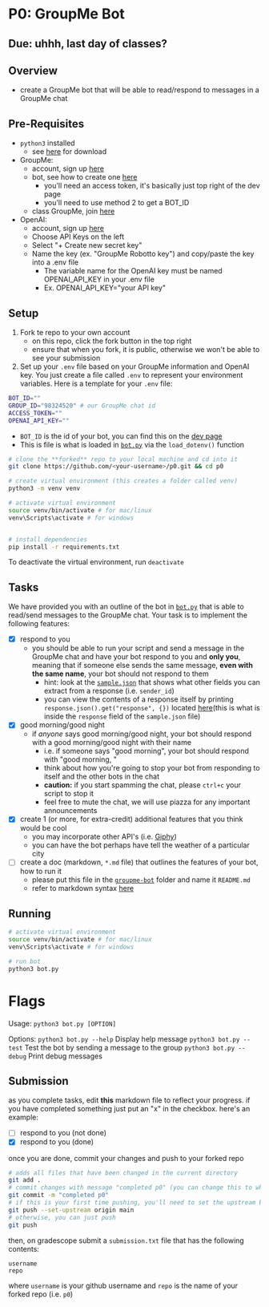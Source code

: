 # P0: GroupMe Bot

## Due: uhhh, last day of classes?

## Overview

- create a GroupMe bot that will be able to read/respond to messages in a GroupMe chat

## Pre-Requisites

- `python3` installed
  - see [here](https://www.python.org/downloads/) for download
- GroupMe:
  - account, sign up [here](https://groupme.com/en-US/register)
  - bot, see how to create one [here](https://dev.groupme.com/tutorials/bots)
    - you'll need an access token, it's basically just top right of the dev page
    - you'll need to use method 2 to get a BOT_ID
  - class GroupMe, join [here](https://groupme.com/join_group/98324520/GpX1Owv6)
- OpenAI:
  - account, sign up [here](https://auth0.openai.com/u/login/identifier?state=hKFo2SBKY1BEMjJkMUtRWTJudWpoX0VFRFJ5UDJEV0N1SFlONqFur3VuaXZlcnNhbC1sb2dpbqN0aWTZIDhpQXZXcl93czJFdWswOVF2TlhNQ2VQaUVCXy1QR2xKo2NpZNkgRFJpdnNubTJNdTQyVDNLT3BxZHR3QjNOWXZpSFl6d0Q)
  - Choose API Keys on the left
  - Select "+ Create new secret key"
  - Name the key (ex. "GroupMe Robotto key") and copy/paste the key into a .env file
    - The variable name for the OpenAI key must be named OPENAI_API_KEY in your .env file
    - Ex. OPENAI_API_KEY="your API key"

## Setup

1. Fork te repo to your own account
   - on this repo, click the fork button in the top right
   - ensure that when you fork, it is public, otherwise we won't be able to see your submission
2. Set up your `.env` file based on your GroupMe information and OpenAI key. You just create a file called `.env` to represent your environment variables. Here is a template for your `.env` file:

```bash
BOT_ID=""
GROUP_ID="98324520" # our GroupMe chat id
ACCESS_TOKEN=""
OPENAI_API_KEY=""
```

- `BOT_ID` is the id of your bot, you can find this on the [dev page](https://dev.groupme.com/bots)
- This is file is what is loaded in [`bot.py`](./groupme-bot/bot.py#L7) via the `load_dotenv()` function

```bash
# clone the **forked** repo to your local machine and cd into it
git clone https://github.com/<your-username>/p0.git && cd p0

# create virtual environment (this creates a folder called venv)
python3 -m venv venv

# activate virtual environment
source venv/bin/activate # for mac/linux
venv\Scripts\activate # for windows


# install dependencies
pip install -r requirements.txt
```

To deactivate the virtual environment, run `deactivate`

## Tasks

We have provided you with an outline of the bot in [`bot.py`](./groupme-bot/bot.py) that is able to read/send messages to the GroupMe chat. Your task is to implement the following features:

- [x] respond to you
  - you should be able to run your script and send a message in the GroupMe chat and have your bot respond to you and **only you**, meaning that if someone else sends the same message, **even with the same name**, your bot should not respond to them
    - hint: look at the [`sample.json`](./groupme-bot/sample.json) that shows what other fields you can extract from a response (i.e. `sender_id`)
    - you can view the contents of a response itself by printing `response.json().get("response", {})` located [here](./groupme-bot/bot.py#L31)(this is what is inside the `response` field of the `sample.json` file)
- [x] good morning/good night
  - if _anyone_ says good morning/good night, your bot should respond with a good morning/good night with their name
    - i.e. if someone says "good morning", your bot should respond with "good morning, <name>"
    - think about how you're going to stop your bot from responding to itself and the other bots in the chat
    - **caution:** if you start spamming the chat, please `ctrl+c` your script to stop it
    - feel free to mute the chat, we will use piazza for any important announcements
- [x] create 1 (or more, for extra-credit) additional features that you think would be cool
  - you may incorporate other API's (i.e. [Giphy](https://developers.giphy.com/docs/api/endpoint#search))
  - you can have the bot perhaps have tell the weather of a particular city
- [ ] create a doc (markdown, `*.md` file) that outlines the features of your bot, how to run it
  - please put this file in the [`groupme-bot`](./groupme-bot) folder and name it `README.md`
  - refer to markdown syntax [here](https://www.markdownguide.org/basic-syntax/)

## Running

```bash
# activate virtual environment
source venv/bin/activate # for mac/linux
venv\Scripts\activate # for windows

# run bot
python3 bot.py
```

# Flags

Usage: `python3 bot.py [OPTION]`

Options:
`python3 bot.py --help` Display help message
`python3 bot.py --test` Test the bot by sending a message to the group
`python3 bot.py --debug` Print debug messages

## Submission

as you complete tasks, edit **this** markdown file to reflect your progress. if you have completed something just put an "x" in the checkbox. here's an example:

- [ ] respond to you (not done)
- [x] respond to you (done)

once you are done, commit your changes and push to your forked repo

```bash
# adds all files that have been changed in the current directory
git add .
# commit changes with message "completed p0" (you can change this to whatever you want)
git commit -m "completed p0"
# if this is your first time pushing, you'll need to set the upstream branch
git push --set-upstream origin main
# otherwise, you can just push
git push
```

then, on gradescope submit a `submission.txt` file that has the following contents:

```
username
repo
```

where `username` is your github username and `repo` is the name of your forked repo (i.e. `p0`)
